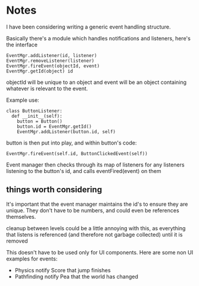 # Notes #

I have been considering writing a generic event handling structure.

Basically there's a module which handles notifications and listeners, here's the interface

```
EventMgr.addListener(id, listener)
EventMgr.removeListener(listener)
EventMgr.fireEvent(objectId, event)
EventMgr.getId(object) id
```

objectId will be unique to an object and event will be an object containing whatever is relevant to the event.


Example use:
```
class ButtonListener:
  def __init__(self):
    button = Button()
    button.id = EventMgr.getId()
    EventMgr.addListener(button.id, self)
```
button is then put into play, and within button's code:
```
EventMgr.fireEvent(self.id, ButtonClickedEvent(self))
```

Event manager then checks through its map of listeners for any listeners listening to the button's id, and calls eventFired(event) on them

## things worth considering ##
It's important that the event manager maintains the id's to ensure they are unique.  They don't have to be numbers, and could even be references themselves.

cleanup between levels could be a little annoying with this, as everything that listens is referenced (and therefore not garbage collected) until it is removed

This doesn't have to be used only for UI components.  Here are some non UI examples for events:
  * Physics notify Score that jump finishes
  * Pathfinding notify Pea that the world has changed